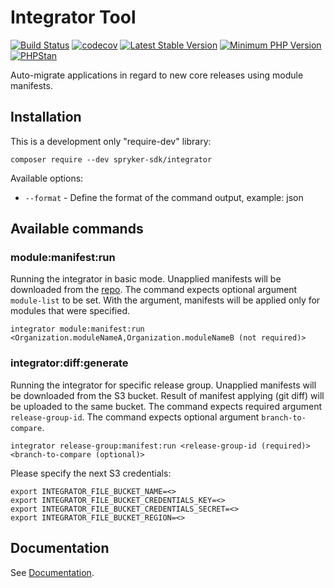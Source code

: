 # Integrator Tool
[![Build Status](https://github.com/spryker-sdk/integrator/workflows/CI/badge.svg?branch=master)](https://github.com/spryker-sdk/integrator/actions?query=workflow%3ACI+branch%3Amaster)
[![codecov](https://codecov.io/gh/spryker-sdk/integrator/branch/master/graph/badge.svg?token=l6Xj26Cqei)](https://codecov.io/gh/spryker-sdk/integrator)
[![Latest Stable Version](https://poser.pugx.org/spryker-sdk/integrator/v/stable.svg)](https://packagist.org/packages/spryker-sdk/integrator)
[![Minimum PHP Version](https://img.shields.io/badge/php-%3E%3D%208.0-8892BF.svg)](https://php.net/)
[![PHPStan](https://img.shields.io/badge/PHPStan-level%208-brightgreen.svg?style=flat)](https://phpstan.org/)

Auto-migrate applications in regard to new core releases using module manifests.

## Installation

This is a development only "require-dev" library:
```
composer require --dev spryker-sdk/integrator
```

Available options:
- `--format` - Define the format of the command output, example: json

## Available commands

### module:manifest:run

Running the integrator in basic mode. Unapplied manifests will be downloaded from the [repo](https://github.com/spryker-sdk/integrator-manifests).
The command expects optional argument `module-list` to be set. With the argument, manifests will be applied only for modules that were specified.
```
integrator module:manifest:run <Organization.moduleNameA,Organization.moduleNameB (not required)>
```


### integrator:diff:generate

Running the integrator for specific release group. Unapplied manifests will be downloaded from the S3 bucket.
Result of manifest applying (git diff) will be uploaded to the same bucket.
The command expects required argument `release-group-id`.
The command expects optional argument `branch-to-compare`.
```
integrator release-group:manifest:run <release-group-id (required)> <branch-to-compare (optional)>
```
Please specify the next S3 credentials:
```
export INTEGRATOR_FILE_BUCKET_NAME=<>
export INTEGRATOR_FILE_BUCKET_CREDENTIALS_KEY=<>
export INTEGRATOR_FILE_BUCKET_CREDENTIALS_SECRET=<>
export INTEGRATOR_FILE_BUCKET_REGION=<>
```

## Documentation

See [Documentation](docs/).
